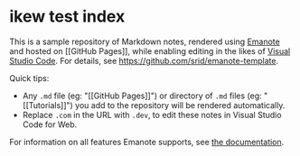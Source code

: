 # ikew test index

This is a sample repository of Markdown notes, rendered using [Emanote] and hosted on [[GitHub Pages]], while enabling editing in the likes of [Visual Studio Code](https://emanote.srid.ca/start/resources/editors/vscode). For details, see https://github.com/srid/emanote-template.

Quick tips:

- Any `.md` file (eg: "[[GitHub Pages]]") or directory of `.md` files (eg: "[[Tutorials]]") you add to the repository will be rendered automatically. 
- Replace `.com` in the URL with `.dev`, to edit these notes in Visual Studio Code for Web.

For information on all features Emanote supports, see [the documentation][Emanote].

[Emanote]: https://emanote.srid.ca/
